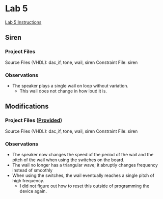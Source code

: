 # Lab 5

[Lab 5 Instructions](https://github.com/kevinwlu/dsd/tree/master/Nexys-A7/Lab-5)


## Siren

### Project Files
Source Files (VHDL): dac_if, tone, wail, siren
Constraint File: siren

### Observations
 - The speaker plays a single wail on loop without variation.
    - This wail does not change in how loud it is.


## Modifications

### Project Files ([Provided](https://github.com/kevinwlu/dsd/tree/master/Nexys-A7/Lab-5/Modifications))
Source Files (VHDL): dac_if, tone, wail, siren
Constraint File: siren

### Observations
- The speaker now changes the speed of the period of the wail and the pitch of the wail when using the switches on the board. 
- The wail no longer has a triangular wave; it abruptly changes frequency instead of smoothly 
- When using the switches, the wail eventually reaches a single pitch of high frequency.
    - I did not figure out how to reset this outside of programming the device again.
